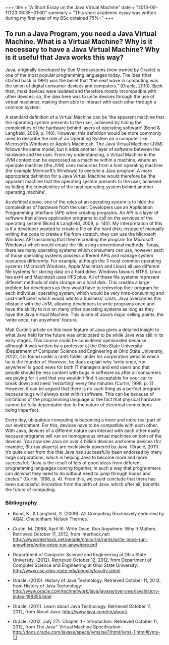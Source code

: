 +++
title = "A Short Essay on the Java Virtual Machine"
date = "2013-09-11T23:06:35+01:00"
summary = "This short academic essay was written during my first year of my BSc obtained 75%+"
+++

## To run a Java Program, you need a Java Virtual Machine. What is a Virtual Machine? Why is it necessary to have a Java Virtual Machine? Why is it useful that Java works this way?

Java, originally developed by Sun Microsystems (now owned by Oracle) is one of the most popular programming languages today. The idea (that started back in 1991) was the belief that “the next wave in computing was the union of digital consumer devices and computers.” (Oracle, 2010). Back then, most devices were isolated and therefore mostly incompatible with other devices; so, the idea here was to unite devices through the use of virtual machines, making them able to interact with each other through a common system.

A standard definition of a Virtual Machine can be ‘the apparent machine that the operating system presents to the user, achieved by hiding the complexities of the hardware behind layers of operating software’ (Bond & Langfield, 2009, p. 140). However, this definition would be more commonly used to describe the role of an Operating System on a computer like Microsoft’s Windows or Apple’s Macintosh. The Java Virtual Machine (JVM) follows the same model, but it adds another layer of software between the hardware and the user. From my understanding, a Virtual Machine in the JVM context can be expressed as a machine within a machine, where an operable machine (the JVM) uses resources from a host operating machine (for example Microsoft’s Windows) to execute a Java program. A more appropriate definition for a Java Virtual Machine would therefore be ‘the apparent machine that the operating system presents to the user, achieved by hiding the complexities of the host operating system behind another operating machine’.

As defined above, one of the roles of an operating system is to hide the complexities of hardware from the user. Developers use an Application Programming Interface (API) when creating programs. An API is a layer of software that allows application programs to call on the services of the operating system (Bond & Langfield, 2009, p. 140). My interpretation of this is if a developer wanted to create a file on the hard disk; instead of manually writing the code to create a file from scratch, they can use the Microsoft Windows API (assuming that they’re creating the program for Microsoft Windows) which would create the file using conventional methods. Today, there are many operating systems which consumers can use, however each of those operating systems possess different APIs and manage system resources differently. For example, although the 3 most common operating systems (Microsoft Windows, Apple Macintosh and Linux) all use different file systems for storing data on a hard drive. Windows favours NTFS, Linux has ext4 and Macintosh uses HFS plus. All of these file systems represent different methods of data storage on a hard disk. This creates a large problem for developers as they would have to redevelop their program for each individual operating system, which would be very time-consuming and cost-inefficient which would add to a business’ costs. Java overcomes this obstacle with the JVM, allowing developers to write programs once and have the ability to run on many other operating systems as long as they have the Java Virtual Machine. This is one of Java’s major selling points, the ‘write once, run anywhere’ feature.

Matt Curtin’s article on this main feature of Java gives a detailed insight to what Java held for the future was anticipated to be while Java was still in its early stages. This source could be considered opinionated because although it was written by a professor at the Ohio State University (Department of Computer Science and Engineering at Ohio State University, 2012), it is found under a rants folder under his corporation website which he is the founder of.  However, he does explain why ‘write once, run anywhere’ is good news for both IT managers and end users and that people should be less content with bugs in software as after all consumers are paying for it and that you wouldn’t find it acceptable for your car to break down and need ‘restarting’ every few minutes (Curtin, 1998, p. 2). However, it can be argued that there is no such thing as a perfect program because bugs will always exist within software. This can be because of limitations of the programming language or the fact that physical hardware cannot be fully dependable due to the nature of electrical connections being imperfect.

Every day, ubiquitous computing is becoming a more and more real part of our environment. For this, devices have to be compatible with each other. With Java, devices of a different nature can interact with each other easily because programs will run on homogenous virtual machines on both of the devices. You now see Java on over 4 billion devices and some devices (for example, Blu-ray players) are exclusively powered by Java. (Oracle, 2011). It’s quite clear from this that Java has successfully been endorsed by many large corporations, which is helping Java to become more and more successful. “Java is the result of lots of good ideas from different programming languages coming together, in such a way that programmers can do what they need to do without need to jump through hoops and circles.” (Curtin, 1998, p. 4). From this, we could conclude that there has been successful innovation from the birth of Java, which after all, benefits the future of computing.

### Bibliography
- Bond, K., & Langfield, S. (2009). A2 Computing (Exclusively endorsed by AQA). Cheltenham: Nelson Thornes.

- Curtin, M. (1998, April 9). Write Once, Run Anywhere: Why It Matters. Retrieved October 11, 2012, from interhack.net: <http://www.interhack.net/people/cmcurtin/rants/write-once-run-anywhere/write-once-run-anywhere.pdf>

- Department of Computer Science and Engineering at Ohio State University. (2012). Retrieved October 12, 2012, from Department of Computer Science and Engineering at Ohio State University: <http://www.cse.ohio-state.edu/people/faculty.shtml>

- Oracle. (2010). History of Java Technology. Retrieved October 11, 2012, from History of Java Technology: <http://www.oracle.com/technetwork/java/javase/overview/javahistory-index-198355.html>

- Oracle. (2011). Learn about Java Technology. Retrieved October 11, 2012, from About Java: <http://www.java.com/en/about/>

- Oracle. (2012, July 27). Chapter 1 - Introduction. Retrieved October 11, 2012, from The Java™ Virtual Machine Specification: <http://docs.oracle.com/javase/specs/jvms/se7/html/jvms-1.html#jvms-1.1>
